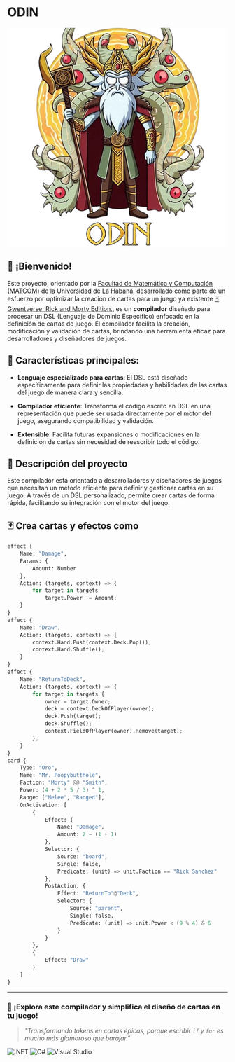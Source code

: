 # ODIN
<p align="center">
  <img src="https://github.com/John31415/Odin/blob/main/Odin.png" alt="Odin">
</p>

## 🙂 ¡Bienvenido!

Este proyecto, orientado por la [Facultad de Matemática y Computación (MATCOM)](https://matcom.uh.cu/) de la [Universidad de La Habana](https://www.uh.cu/inicio/), desarrollado como parte de un esfuerzo por optimizar la creación de cartas para un juego ya existente [🃏Gwentverse: Rick and Morty Edition.](https://github.com/John31415/Gwentverse-Rick-and-Morty-Edition/tree/main?tab=readme-ov-file#gwentverse-rick-and-morty-edition), es un **compilador** diseñado para procesar un DSL (Lenguaje de Dominio Específico) enfocado en la definición de cartas de juego. El compilador facilita la creación, modificación y validación de cartas, brindando una herramienta eficaz para desarrolladores y diseñadores de juegos.

## 📝 Características principales:

- **Lenguaje especializado para cartas**: El DSL está diseñado específicamente para definir las propiedades y habilidades de las cartas del juego de manera clara y sencilla.
  
- **Compilador eficiente**: Transforma el código escrito en DSL en una representación que puede ser usada directamente por el motor del juego, asegurando compatibilidad y validación.

- **Extensible**: Facilita futuras expansiones o modificaciones en la definición de cartas sin necesidad de reescribir todo el código.

## 🎯 Descripción del proyecto

Este compilador está orientado a desarrolladores y diseñadores de juegos que necesitan un método eficiente para definir y gestionar cartas en su juego. A través de un DSL personalizado, permite crear cartas de forma rápida, facilitando su integración con el motor del juego.

## 🃏 Crea cartas y efectos como

```py
effect {
    Name: "Damage",
    Params: {
        Amount: Number
    },
    Action: (targets, context) => {
        for target in targets 
            target.Power -= Amount;
    }
}
effect {
    Name: "Draw",
    Action: (targets, context) => {
        context.Hand.Push(context.Deck.Pop());
        context.Hand.Shuffle();
    }
}
effect {
    Name: "ReturnToDeck",
    Action: (targets, context) => {
        for target in targets {
            owner = target.Owner;
            deck = context.DeckOfPlayer(owner);
            deck.Push(target);
            deck.Shuffle();
            context.FieldOfPlayer(owner).Remove(target);
        };
    }
}
card {
    Type: "Oro",
    Name: "Mr. Poopybutthole",
    Faction: "Morty" @@ "Smith",
    Power: (4 + 2 * 5 / 3) ^ 1,
    Range: ["Melee", "Ranged"],
    OnActivation: [
        {
            Effect: {
                Name: "Damage",
                Amount: 2 ~ (1 + 1)
            },
            Selector: {
                Source: "board",
                Single: false,
                Predicate: (unit) => unit.Faction == "Rick Sanchez"
            },
            PostAction: {
                Effect: "ReturnTo"@"Deck",
                Selector: {
                    Source: "parent",
                    Single: false,
                    Predicate: (unit) => unit.Power < (9 % 4) & 6 
                }
            }
        },
        {
            Effect: "Draw"
        }
    ]
}
```

---
### 🚀 ¡Explora este compilador y simplifica el diseño de cartas en tu juego!

> _"Transformando tokens en cartas épicas, porque escribir `if` y `for` es mucho más glamoroso que barajar."_

![.NET](https://img.shields.io/badge/.NET-512BD4?style=for-the-badge&logo=dotnet&logoColor=white)
![C#](https://img.shields.io/badge/C%23-239120?style=for-the-badge&logo=csharp&logoColor=white)
![Visual Studio](https://img.shields.io/badge/Visual%20Studio-5C2D91?style=for-the-badge&logo=visualstudio&logoColor=white)

